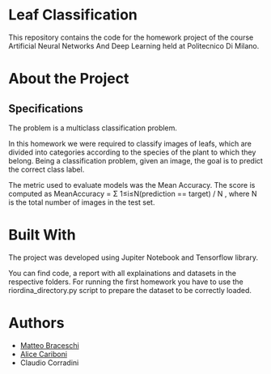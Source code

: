 # Leaf Classification

This repository contains the code for the homework project of the course Artificial Neural Networks And Deep Learning held at Politecnico Di Milano.

# About the Project

## Specifications 

The problem is a multiclass classification problem. 

In this homework we were required to classify images of leafs, which are divided into categories according to the species of the plant to which they belong. Being a classification problem, given an image, the goal is to predict the correct class label.

The metric used to evaluate models was the Mean Accuracy. The score is computed as
MeanAccuracy = Σ 1≤i≤N(prediction == target) / N , where N is the total number of images in the test set.

# Built With

The project was developed using Jupiter Notebook and Tensorflow library.

You can find code, a report with all explainations and datasets in the respective folders. For running the first homework you have to use the riordina_directory.py script to prepare the dataset to be correctly loaded.

# Authors 

* [Matteo Braceschi](https://github.com/matteobraceschi)
* [Alice Cariboni](https://github.com/A1iceCariboni)
* Claudio Corradini
